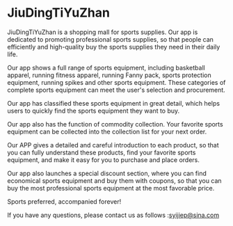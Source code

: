 # JiuDingTiYuZhan

JiuDingTiYuZhan is a shopping mall for sports supplies. Our app is dedicated to promoting professional sports supplies, so that people can efficiently and high-quality buy the sports supplies they need in their daily life.

Our app shows a full range of sports equipment, including basketball apparel, running fitness apparel, running Fanny pack, sports protection equipment, running spikes and other sports equipment. These categories of complete sports equipment can meet the user's selection and procurement.

Our app has classified these sports equipment in great detail, which helps users to quickly find the sports equipment they want to buy.

Our app also has the function of commodity collection. Your favorite sports equipment can be collected into the collection list for your next order.

Our APP gives a detailed and careful introduction to each product, so that you can fully understand these products, find your favorite sports equipment, and make it easy for you to purchase and place orders.

Our app also launches a special discount section, where you can find economical sports equipment and buy them with coupons, so that you can buy the most professional sports equipment at the most favorable price.

Sports preferred, accompanied forever!

If you have any questions, please contact us as follows :syijiep@sina.com
